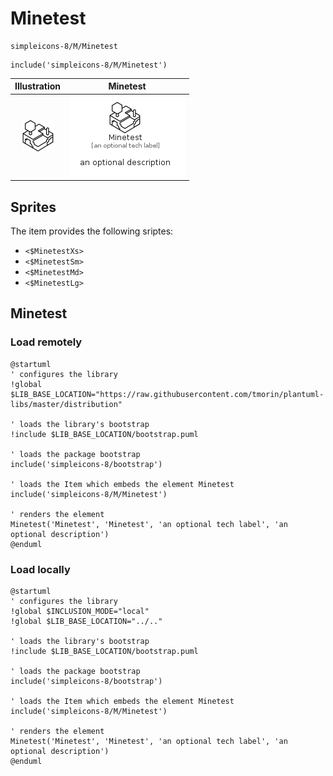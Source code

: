 # Minetest


```text
simpleicons-8/M/Minetest
```

```text
include('simpleicons-8/M/Minetest')
```



| Illustration | Minetest |
| :---: | :---: |
| ![illustration for Illustration](../../simpleicons-8/M/Minetest.png) | ![illustration for Minetest](../../simpleicons-8/M/Minetest.Local.png) |



## Sprites
The item provides the following sriptes:

- `<$MinetestXs>`
- `<$MinetestSm>`
- `<$MinetestMd>`
- `<$MinetestLg>`





## Minetest

### Load remotely
```plantuml
@startuml
' configures the library
!global $LIB_BASE_LOCATION="https://raw.githubusercontent.com/tmorin/plantuml-libs/master/distribution"

' loads the library's bootstrap
!include $LIB_BASE_LOCATION/bootstrap.puml

' loads the package bootstrap
include('simpleicons-8/bootstrap')

' loads the Item which embeds the element Minetest
include('simpleicons-8/M/Minetest')

' renders the element
Minetest('Minetest', 'Minetest', 'an optional tech label', 'an optional description')
@enduml
```

### Load locally
```plantuml
@startuml
' configures the library
!global $INCLUSION_MODE="local"
!global $LIB_BASE_LOCATION="../.."

' loads the library's bootstrap
!include $LIB_BASE_LOCATION/bootstrap.puml

' loads the package bootstrap
include('simpleicons-8/bootstrap')

' loads the Item which embeds the element Minetest
include('simpleicons-8/M/Minetest')

' renders the element
Minetest('Minetest', 'Minetest', 'an optional tech label', 'an optional description')
@enduml
```

